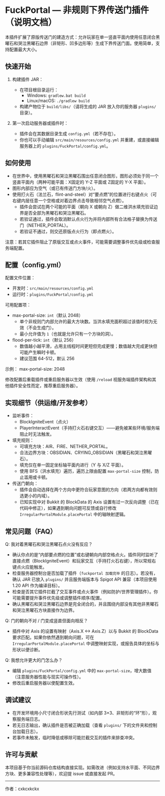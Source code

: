 # FuckPortal — 非规则下界传送门插件（说明文档）

本插件扩展了原版传送门的建造方式：允许玩家在单一竖直平面内使用任意闭合黑曜石和哭泣黑曜石边界（非矩形、凹多边形等）生成下界传送门面。使用简单，支持配置最大大小。

## 快速开始

1. 构建插件 JAR：
   - 在项目根目录运行：
     - Windows: `gradlew.bat build`
     - Linux/macOS: `./gradlew build`
   - 构建产物位于 `build/libs/`（请将生成的 JAR 放入你的服务器 `plugins/` 目录）。

2. 第一次启动服务器或插件时：
   - 插件会在其数据目录生成 `config.yml`（若不存在）。
   - 你也可以手动编辑 `src/main/resources/config.yml` 并重建，或直接编辑服务器上的 `plugins/FuckPortal/config.yml`。

## 如何使用

- 在世界中，使用黑曜石和哭泣黑曜石围出任意闭合图形，图形必须处于同一个竖直平面内（两种可能平面：X固定的 Y-Z 平面或 Z固定的 Y-X 平面）。
- 图形内部应为空气（或已有传送门方块/火）。
- 使用打火石（法兰石，flint-and-steel）对“要点燃”的位置进行右键点火（可右键内层任意一个空格或对着边界点击导致相邻空气点燃）。
  - 插件会尝试在两个可能的平面（朝向 X 或朝向 Z）做二维洪水填充验证边界是否全部为黑曜石和哭泣黑曜石。
  - 若验证通过，插件会取消默认点火行为并将内部所有合法格子替换为传送门（NETHER_PORTAL）。
  - 若验证不通过，则交还原版点火行为（即点燃火）。

注意：若其它插件阻止了原版交互或点火事件，可能需要调整事件优先级或检查服务端配置。

## 配置（config.yml）

配置文件位置：
- 开发时：`src/main/resources/config.yml`
- 运行时：`plugins/FuckPortal/config.yml`

可用配置项：

- max-portal-size: `int`（默认 2048）
  - 单个非规则门内部允许的最大方块数。当洪水填充面积超过该值时视为无效（不会生成门）。
  - 最小允许值为 `1`（也就是允许只有一个方块的洞）。
- flood-per-tick: `int`（默认 256）
  - 数值越小越平滑，占用主线程时间更短但完成更慢；数值越大完成更快但可能产生瞬时卡顿。
  - 建议范围 64-512，默认 256

示例：
max-portal-size: 2048

修改配置后重载插件或重启服务器以生效（使用 `/reload` 视服务端插件架构和其他插件安全性而定，推荐重启服务器）。

## 实现细节（供运维/开发参考）

- 监听事件：
  - BlockIgniteEvent（点火）
  - PlayerInteractEvent（手持打火石右键交互）——避免被某些环境/服务端阻止时无法触发。
- 填充规则：
  - 可填充方块：AIR、FIRE、NETHER_PORTAL。
  - 合法边界方块：OBSIDIAN、CRYING_OBSIDIAN（黑曜石和哭泣黑曜石）。
  - 填充仅在单一固定坐标轴平面内进行（Y 与 X/Z 平面）。
  - 使用 BFS（洪水填充）遍历，遍历上限由配置 `max-portal-size` 控制，防止滥用或卡顿。
- 传送门朝向：
  - 插件会自动选择在两个方向中更符合玩家意图的方向（若两方向都有效则选更小的内域）。
  - 已知实现中对 Bukkit 的 BlockData 的 Axis 设置有过一次反向调整（已在代码中修正），如果遇到朝向问题可反馈或自行修改 `IrregularPortalModule.placePortal` 中的轴映射逻辑。

## 常见问题（FAQ）

Q: 我对着黑曜石和哭泣黑曜石点火没有反应？
- 确认你点的是“内部要点燃的位置”或右键朝向内部空格点火。插件同时监听了直接点燃（BlockIgniteEvent）和玩家交互（手持打火石右键），所以常规右键点火应能触发。
- 检查服务器控制台是否加载了插件（`fuckportal 加载完毕` 的日志）。若没有，确认 JAR 已放入 `plugins/` 并且服务端版本与 Spigot API 兼容（本项目使用 1.20 API 作为编译目标）。
- 检查是否其它插件拦截了交互事件或点火事件（例如防护/世界管理插件）。你可能需要提升事件优先级或调整插件顺序/配置。
- 确认黑曜石和哭泣黑曜石边界是完全闭合的，并且围绕内部没有其他非黑曜石和哭泣黑曜石方块直接作为边界。

Q: 门的朝向不对 / 门变成竖直但面向相反？
- 插件中对 Axis 的设置有映射（Axis.X <-> Axis.Z）以与 Bukkit 的 BlockData 要求匹配。如果你依然遇到朝向问题，可在 `IrregularPortalModule.placePortal` 中调整映射实现，或报告具体的坐标与形状以便诊断。

Q: 我想允许更大的门怎么办？
- 编辑 `plugins/FuckPortal/config.yml` 中的 `max-portal-size`，增大数值（注意服务器性能与现实可操作性）。
- 修改后重启服务器以使配置生效。

## 调试建议

- 在开发环境用小尺寸闭合形状先行测试（如内部 3×3、非矩形的“环”形），观察服务端日志。
- 若无日志输出，确认插件是否被正确加载（查看 `plugins/` 下的文件夹和控制台加载日志）。
- 若事件未触发，临时降低或移除可能拦截交互的插件来排查冲突。

## 许可与贡献

本项目基于你当前源码仓库结构直接实现。如需改进（例如支持水平面、不同边界方块、更多兼容性处理等），欢迎提 issue 或直接发起 PR。

---  
作者：cxkcxkckx
